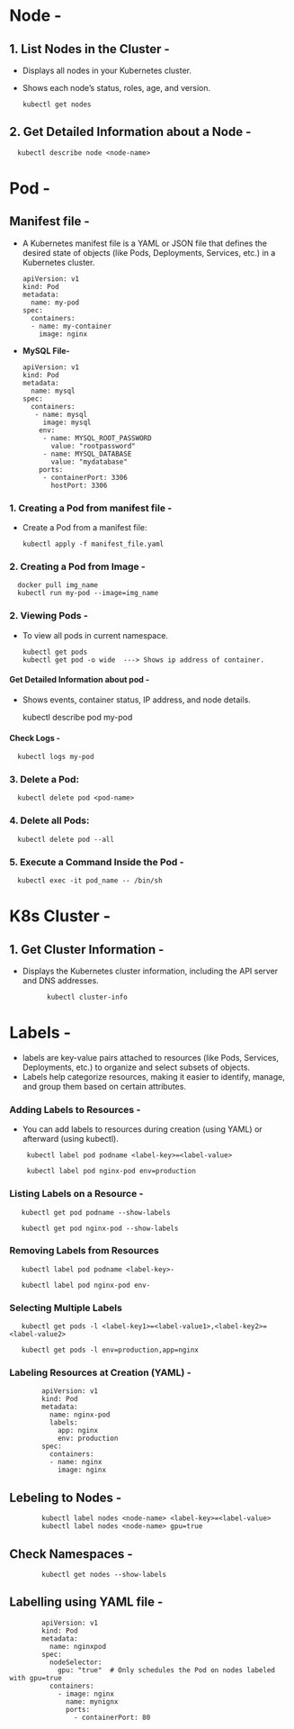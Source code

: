 # Node -
## 1. List Nodes in the Cluster -
- Displays all nodes in your Kubernetes cluster.
- Shows each node’s status, roles, age, and version.

      kubectl get nodes

## 2. Get Detailed Information about a Node -

      kubectl describe node <node-name>



# Pod -
## Manifest file -
- A Kubernetes manifest file is a YAML or JSON file that defines the desired state of objects (like Pods, Deployments, Services, etc.) in a Kubernetes cluster.

      apiVersion: v1
      kind: Pod
      metadata:
        name: my-pod
      spec:
        containers:
        - name: my-container
          image: nginx

- **MySQL File-**

      apiVersion: v1
      kind: Pod
      metadata:
        name: mysql
      spec:
        containers:
         - name: mysql
           image: mysql
          env:
           - name: MYSQL_ROOT_PASSWORD
             value: "rootpassword"
           - name: MYSQL_DATABASE
             value: "mydatabase"
          ports:
           - containerPort: 3306
             hostPort: 3306



### 1. Creating a Pod from manifest file -
- Create a Pod from a manifest file:

      kubectl apply -f manifest_file.yaml

### 2. Creating a Pod from Image -

      docker pull img_name
      kubectl run my-pod --image=img_name


### 2. Viewing Pods -
- To view all pods in current namespace.

      kubectl get pods
      kubectl get pod -o wide  ---> Shows ip address of container.

  
#### Get Detailed Information about pod -
- Shows events, container status, IP address, and node details.
  
     kubectl describe pod my-pod

#### Check Logs -

      kubectl logs my-pod
     

### 3. Delete a Pod:

      kubectl delete pod <pod-name>

### 4. Delete all Pods:

      kubectl delete pod --all

### 5. Execute a Command Inside the Pod -

      kubectl exec -it pod_name -- /bin/sh




# K8s Cluster -
## 1. Get Cluster Information -
- Displays the Kubernetes cluster information, including the API server and DNS addresses.

            kubectl cluster-info




# Labels -
- labels are key-value pairs attached to resources (like Pods, Services, Deployments, etc.) to organize and select subsets of objects.
- Labels help categorize resources, making it easier to identify, manage, and group them based on certain attributes.

### Adding Labels to Resources -
- You can add labels to resources during creation (using YAML) or afterward (using kubectl).

       kubectl label pod podname <label-key>=<label-value>

       kubectl label pod nginx-pod env=production


### Listing Labels on a Resource -

       kubectl get pod podname --show-labels

       kubectl get pod nginx-pod --show-labels

### Removing Labels from Resources

       kubectl label pod podname <label-key>-

       kubectl label pod nginx-pod env-

### Selecting Multiple Labels

       kubectl get pods -l <label-key1>=<label-value1>,<label-key2>=<label-value2>

       kubectl get pods -l env=production,app=nginx

### Labeling Resources at Creation (YAML) -

            apiVersion: v1
            kind: Pod
            metadata:
              name: nginx-pod
              labels:
                app: nginx
                env: production
            spec:
              containers:
              - name: nginx
                image: nginx

## Lebeling to Nodes -

            kubectl label nodes <node-name> <label-key>=<label-value>
            kubectl label nodes <node-name> gpu=true
      

## Check Namespaces -

            kubectl get nodes --show-labels


## Labelling using YAML file -

            apiVersion: v1
            kind: Pod
            metadata:
              name: nginxpod
            spec:
              nodeSelector:
                gpu: "true"  # Only schedules the Pod on nodes labeled with gpu=true
              containers:
                - image: nginx
                  name: mynignx
                  ports:
                    - containerPort: 80

